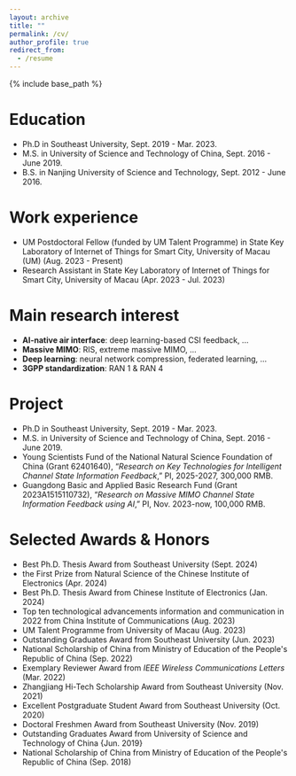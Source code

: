 ```yaml
---
layout: archive
title: ""
permalink: /cv/
author_profile: true
redirect_from:
  - /resume
---
```


{% include base_path %}

Education
======
* Ph.D in Southeast University, Sept. 2019 - Mar. 2023.
* M.S. in University of Science and Technology of China, Sept. 2016 - June 2019.
* B.S. in Nanjing University of Science and Technology, Sept. 2012 - June 2016.

Work experience
======
* UM Postdoctoral Fellow (funded by UM Talent Programme) in State Key Laboratory of Internet of Things for Smart City, University of Macau (UM) (Aug. 2023 - Present)
* Research Assistant in State Key Laboratory of Internet of Things for Smart City, University of Macau (Apr. 2023 - Jul. 2023)

# **Main research interest**

- **AI-native air interface**: deep learning-based CSI feedback, ...
- **Massive MIMO**: RIS, extreme massive MIMO, ...
- **Deep learning**: neural network compression, federated learning, ...
- **3GPP standardization**: RAN 1 & RAN 4

Project
======
* Ph.D in Southeast University, Sept. 2019 - Mar. 2023.
* M.S. in University of Science and Technology of China, Sept. 2016 - June 2019.
* Young Scientists Fund of the National Natural Science Foundation of China (Grant 62401640), “*Research on Key Technologies for Intelligent Channel State Information Feedback*,” PI, 2025-2027, 300,000 RMB.
*  Guangdong Basic and Applied Basic Research Fund (Grant 2023A1515110732), “*Research on Massive MIMO Channel State Information Feedback using AI*,” PI, Nov. 2023-now, 100,000 RMB.

  
Selected Awards & Honors
======
* Best Ph.D. Thesis Award from Southeast University (Sept. 2024)
* the First Prize from Natural Science of the Chinese Institute of Electronics (Apr. 2024)
* Best Ph.D. Thesis Award from Chinese Institute of Electronics (Jan. 2024)
* Top ten technological advancements information and communication in 2022 from China Institute of Communications (Aug. 2023)
* UM Talent Programme from University of Macau (Aug. 2023)
* Outstanding Graduates Award from Southeast University (Jun. 2023)
* National Scholarship of China from Ministry of Education of the People's Republic of China (Sep. 2022)
* Exemplary Reviewer Award from _IEEE Wireless Communications Letters_ (Mar. 2022)
* Zhangjiang Hi-Tech Scholarship Award from Southeast University (Nov. 2021)
* Excellent Postgraduate Student Award from Southeast University  (Oct. 2020)
* Doctoral Freshmen Award from Southeast University (Nov. 2019)
* Outstanding Graduates Award from University of Science and Technology of China {Jun. 2019}
* National Scholarship of China from Ministry of Education of the People's Republic of China (Sep. 2018)

